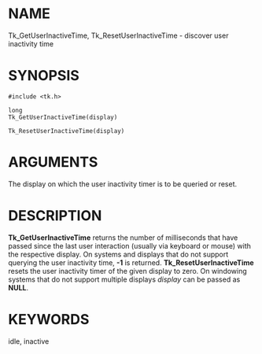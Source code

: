 # NAME

Tk_GetUserInactiveTime, Tk_ResetUserInactiveTime - discover user
inactivity time

# SYNOPSIS

    #include <tk.h>

    long
    Tk_GetUserInactiveTime(display)

    Tk_ResetUserInactiveTime(display)

# ARGUMENTS

The display on which the user inactivity timer is to be queried or
reset.

# DESCRIPTION

**Tk_GetUserInactiveTime** returns the number of milliseconds that have
passed since the last user interaction (usually via keyboard or mouse)
with the respective display. On systems and displays that do not support
querying the user inactivity time, **-1** is returned.
**Tk_ResetUserInactiveTime** resets the user inactivity timer of the
given display to zero. On windowing systems that do not support multiple
displays *display* can be passed as **NULL**.

# KEYWORDS

idle, inactive
